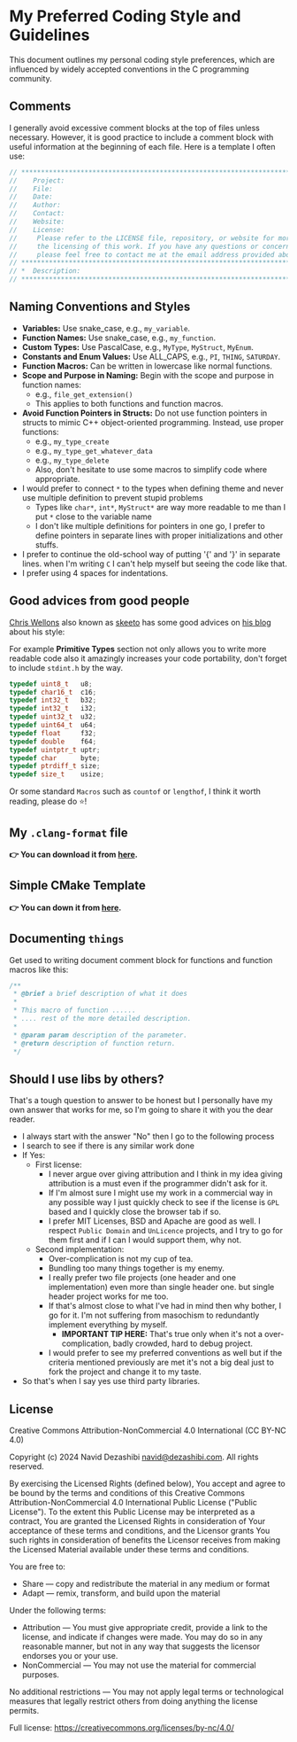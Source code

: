 # My Preferred Coding Style and Guidelines

This document outlines my personal coding style preferences, which are influenced by widely accepted conventions in the C programming community.

## Comments

I generally avoid excessive comment blocks at the top of files unless necessary. However, it is good practice to include a comment block with useful information at the beginning of each file. Here is a template I often use:

```c
// ***************************************************************************************
//    Project: 
//    File: 
//    Date: 
//    Author: 
//    Contact: 
//    Website: 
//    License:
//     Please refer to the LICENSE file, repository, or website for more information about
//     the licensing of this work. If you have any questions or concerns,
//     please feel free to contact me at the email address provided above.
// ***************************************************************************************
// *  Description: 
// ***************************************************************************************
```

## Naming Conventions and Styles

- **Variables:** Use snake_case, e.g., `my_variable`.
- **Function Names:** Use snake_case, e.g., `my_function`.
- **Custom Types:** Use PascalCase, e.g., `MyType`, `MyStruct`, `MyEnum`.
- **Constants and Enum Values:** Use ALL_CAPS, e.g., `PI`, `THING`, `SATURDAY`.
- **Function Macros:** Can be written in lowercase like normal functions.
- **Scope and Purpose in Naming:** Begin with the scope and purpose in function names:
  - e.g., `file_get_extension()`
  - This applies to both functions and function macros.
- **Avoid Function Pointers in Structs:** Do not use function pointers in structs to mimic C++ object-oriented programming. Instead, use proper functions:
  - e.g., `my_type_create`
  - e.g., `my_type_get_whatever_data`
  - e.g., `my_type_delete`
  - Also, don't hesitate to use some macros to simplify code where appropriate.
- I would prefer to connect `*` to the types when defining theme and never use multiple definition to prevent stupid problems
  - Types like `char*`, `int*`, `MyStruct*` are way more readable to me than I put `*` close to the variable name
  - I don't like multiple definitions for pointers in one go, I prefer to define pointers in separate lines with proper initializations and other stuffs.
- I prefer to continue the old-school way of putting '{' and '}' in separate lines. when I'm writing `C` I can't help myself but seeing the code like that.
- I prefer using 4 spaces for indentations.

## Good advices from good people

[Chris Wellons](https://nullprogram.com) also known as [skeeto](https://github.com/skeeto) has some good advices on [his blog](https://nullprogram.com/blog/2023/10/08/) about his style:

For example **Primitive Types** section not only allows you to write more readable code also it amazingly increases your code portability, don't forget to include `stdint.h` by the way.

```c
typedef uint8_t   u8;
typedef char16_t  c16;
typedef int32_t   b32;
typedef int32_t   i32;
typedef uint32_t  u32;
typedef uint64_t  u64;
typedef float     f32;
typedef double    f64;
typedef uintptr_t uptr;
typedef char      byte;
typedef ptrdiff_t size;
typedef size_t    usize;
```

Or some standard `Macros` such as `countof` or `lengthof`, I think it worth reading, please do ⭐!

## My `.clang-format` file

**👉 You can download it from [here](https://raw.githubusercontent.com/dezashibi-c/.github/main/.clang-format).**

## Simple CMake Template

**👉 You can down it from [here](https://github.com/dezashibi-c/b-cmake_template).**

## Documenting `things`

Get used to writing document comment block for functions and function macros like this:

```c
/**
 * @brief a brief description of what it does
 *
 * This macro of function ......
 * .... rest of the more detailed description.
 *
 * @param param description of the parameter.
 * @return description of function return.
 */
```

## Should I use libs by others?

That's a tough question to answer to be honest but I personally have my own answer that works for me, so I'm going to share it with you the dear reader.

- I always start with the answer "No" then I go to the following process
- I search to see if there is any similar work done
- If Yes:
  - First license:
    - I never argue over giving attribution and I think in my idea giving attribution is a must even if the programmer didn't ask for it.
    - If I'm almost sure I might use my work in a commercial way in any possible way I just quickly check to see if the license is `GPL` based and I quickly close the browser tab if so.
    - I prefer MIT Licenses, BSD and Apache are good as well. I respect `Public Domain` and `UnLicence` projects, and I try to go for them first and if I can I would support them, why not.
  - Second implementation:
    - Over-complication is not my cup of tea.
    - Bundling too many things together is my enemy.
    - I really prefer two file projects (one header and one implementation) even more than single header one. but single header project works for me too.
    - If that's almost close to what I've had in mind then why bother, I go for it. I'm not suffering from masochism to redundantly implement everything by myself.
      - **IMPORTANT TIP HERE:** That's true only when it's not a over-complication, badly crowded, hard to debug project.
    - I would prefer to see my preferred conventions as well but if the criteria mentioned previously are met it's not a big deal just to fork the project and change it to my taste.
- So that's when I say yes use third party libraries.

## License

Creative Commons Attribution-NonCommercial 4.0 International (CC BY-NC 4.0)

Copyright (c) 2024 Navid Dezashibi <navid@dezashibi.com>. All rights reserved.

By exercising the Licensed Rights (defined below), You accept and agree to be bound by the terms and conditions of this Creative Commons Attribution-NonCommercial 4.0 International Public License ("Public License"). To the extent this Public License may be interpreted as a contract, You are granted the Licensed Rights in consideration of Your acceptance of these terms and conditions, and the Licensor grants You such rights in consideration of benefits the Licensor receives from making the Licensed Material available under these terms and conditions.

You are free to:

- Share — copy and redistribute the material in any medium or format
- Adapt — remix, transform, and build upon the material

Under the following terms:

- Attribution — You must give appropriate credit, provide a link to the license, and indicate if changes were made. You may do so in any reasonable manner, but not in any way that suggests the licensor endorses you or your use.
- NonCommercial — You may not use the material for commercial purposes.

No additional restrictions — You may not apply legal terms or technological measures that legally restrict others from doing anything the license permits.

Full license: <https://creativecommons.org/licenses/by-nc/4.0/>
